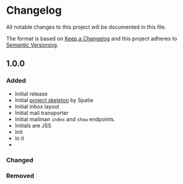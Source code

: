 # Changelog
All notable changes to this project will be documented in this file.

The format is based on [Keep a Changelog](http://keepachangelog.com/en/1.0.0/)
and this project adheres to [Semantic Versioning](http://semver.org/spec/v2.0.0.html).

## 1.0.0
### Added
  - Initial release
  - Initial [project skeleton](https://github.com/spatie/skeleton-nova-tool) by Spatie
  - Initial inbox layout
  - Initial mail transporter
  - Initial mailman `index` and `show` endpoints.
  - Initials are JSS
  - Init
  - In it
  - </joke>

### Changed

### Removed


